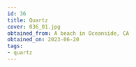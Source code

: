 ```yaml
---
id: 36 
title: Quartz
cover: 036_01.jpg
obtained_from: A beach in Oceanside, CA
obtained_on: 2023-06-20
tags:
- quartz
---
```

